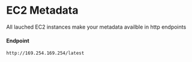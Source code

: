 # EC2 Metadata
All lauched EC2 instances make your metadata availble in http endpoints

#### Endpoint
```
http://169.254.169.254/latest
```